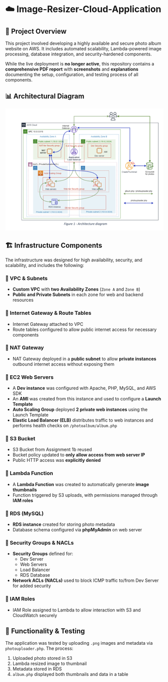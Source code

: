 # ☁️ Image-Resizer-Cloud-Application

## 📸 Project Overview

This project involved developing a highly available and secure photo album website on AWS. It includes automated scalability, Lambda-powered image processing, database integration, and security-hardened components.

While the live deployment is **no longer active**, this repository contains a **comprehensive PDF report** with **screenshots** and **explanations** documenting the setup, configuration, and testing process of all components.



## 📊 Architectural Diagram


![Architectural Diagram](https://github.com/MGibbons01/Image-Resizer-Cloud-Application/blob/main/ArchitecturalDiagram.png?raw=true)



## 🏗️ Infrastructure Components

The infrastructure was designed for high availability, security, and scalability, and includes the following:

### 🔹 VPC & Subnets
- **Custom VPC** with **two Availability Zones** (`Zone A` and `Zone B`)
- **Public and Private Subnets** in each zone for web and backend resources

### 🔹 Internet Gateway & Route Tables
- Internet Gateway attached to VPC
- Route tables configured to allow public internet access for necessary components

### 🔹 NAT Gateway
- NAT Gateway deployed in a **public subnet** to allow **private instances** outbound internet access without exposing them

### 🔹 EC2 Web Servers
- A **Dev instance** was configured with Apache, PHP, MySQL, and AWS SDK
- An **AMI** was created from this instance and used to configure a **Launch Template**
- **Auto Scaling Group** deployed **2 private web instances** using the Launch Template
- **Elastic Load Balancer (ELB)** distributes traffic to web instances and performs health checks on `/photoalbum/album.php`

### 🔹 S3 Bucket
- S3 Bucket from Assignment 1b reused
- Bucket policy updated to **only allow access from web server IP**
- Public HTTP access was **explicitly denied**

### 🔹 Lambda Function
- A **Lambda Function** was created to automatically generate **image thumbnails**
- Function triggered by S3 uploads, with permissions managed through **IAM roles**

### 🔹 RDS (MySQL)
- **RDS instance** created for storing photo metadata
- Database schema configured via **phpMyAdmin** on web server

### 🔹 Security Groups & NACLs
- **Security Groups** defined for:
  - Dev Server
  - Web Servers
  - Load Balancer
  - RDS Database
- **Network ACLs (NACLs)** used to block ICMP traffic to/from Dev Server for added security

### 🔹 IAM Roles
- IAM Role assigned to Lambda to allow interaction with S3 and CloudWatch securely


## 🧪 Functionality & Testing

The application was tested by uploading `.png` images and metadata via `photouploader.php`. The process:
1. Uploaded photo stored in S3
2. Lambda resized image to thumbnail
3. Metadata stored in RDS
4. `album.php` displayed both thumbnails and data in a table


